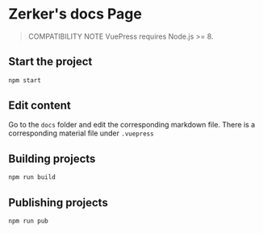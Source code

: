# Zerker's docs Page

> COMPATIBILITY NOTE
> VuePress requires Node.js >= 8.

## Start the project

```javascript
npm start
```

## Edit content
Go to the `docs` folder and edit the corresponding markdown file. There is a corresponding material file under `.vuepress`

## Building projects

```javascript
npm run build
```

## Publishing projects

```javascript
npm run pub
```
